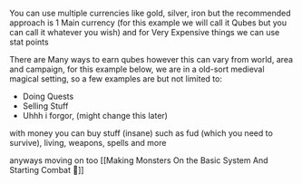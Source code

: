 You can use multiple currencies like gold, silver, iron but the recommended approach is 1 Main currency (for this example we will call it Qubes but you can call it whatever you wish) and for Very Expensive things we can use stat points

There are Many ways to earn qubes however this can vary from world, area and campaign, for this example below, we are in a old-sort medieval magical setting, so a few examples are but not limited to:

- Doing Quests
- Selling Stuff
- Uhhh i forgor, (might change this later)

with money you can buy stuff (insane) such as fud (which you need to survive), living, weapons, spells and more

anyways moving on too [[Making Monsters On the Basic System And Starting Combat 👺]]